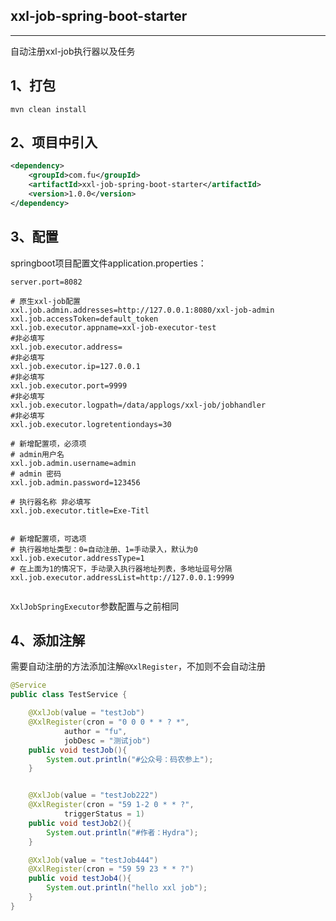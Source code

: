 ## xxl-job-spring-boot-starter

**********************************

自动注册xxl-job执行器以及任务

## 1、打包

```
mvn clean install
```

## 2、项目中引入

```xml
<dependency>
    <groupId>com.fu</groupId>
    <artifactId>xxl-job-spring-boot-starter</artifactId>
    <version>1.0.0</version>
</dependency>
```

## 3、配置

springboot项目配置文件application.properties：

```properties
server.port=8082

# 原生xxl-job配置
xxl.job.admin.addresses=http://127.0.0.1:8080/xxl-job-admin
xxl.job.accessToken=default_token
xxl.job.executor.appname=xxl-job-executor-test
#非必填写
xxl.job.executor.address=
#非必填写
xxl.job.executor.ip=127.0.0.1
#非必填写
xxl.job.executor.port=9999 
#非必填写
xxl.job.executor.logpath=/data/applogs/xxl-job/jobhandler
#非必填写
xxl.job.executor.logretentiondays=30

# 新增配置项，必须项
# admin用户名
xxl.job.admin.username=admin
# admin 密码
xxl.job.admin.password=123456

# 执行器名称 非必填写
xxl.job.executor.title=Exe-Titl


# 新增配置项，可选项
# 执行器地址类型：0=自动注册、1=手动录入，默认为0
xxl.job.executor.addressType=1
# 在上面为1的情况下，手动录入执行器地址列表，多地址逗号分隔
xxl.job.executor.addressList=http://127.0.0.1:9999


```

`XxlJobSpringExecutor`参数配置与之前相同

## 4、添加注解
需要自动注册的方法添加注解`@XxlRegister`，不加则不会自动注册

```java
@Service
public class TestService {

    @XxlJob(value = "testJob")
    @XxlRegister(cron = "0 0 0 * * ? *",
            author = "fu",
            jobDesc = "测试job")
    public void testJob(){
        System.out.println("#公众号：码农参上");
    }


    @XxlJob(value = "testJob222")
    @XxlRegister(cron = "59 1-2 0 * * ?",
            triggerStatus = 1)
    public void testJob2(){
        System.out.println("#作者：Hydra");
    }

    @XxlJob(value = "testJob444")
    @XxlRegister(cron = "59 59 23 * * ?")
    public void testJob4(){
        System.out.println("hello xxl job");
    }
}
```

